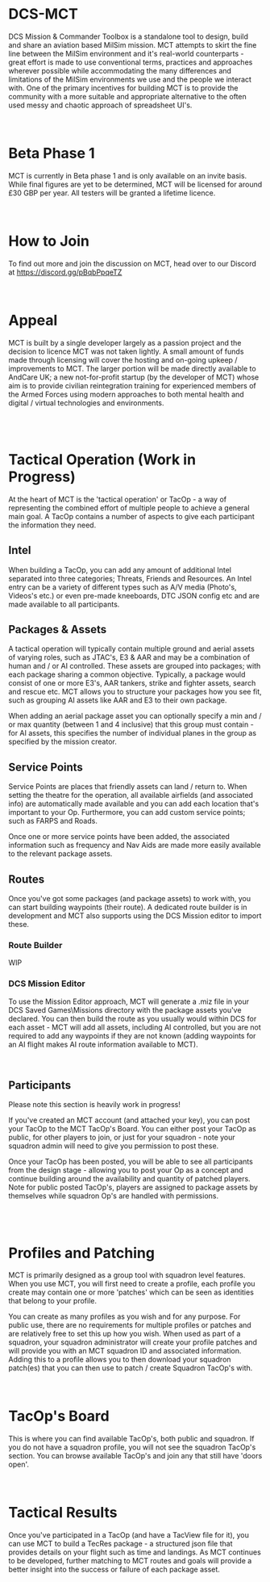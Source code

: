 # DCS-MCT
DCS Mission & Commander Toolbox is a standalone tool to design, build and share an aviation based MilSim mission.  MCT attempts to skirt the fine line between the MilSim environment and it's real-world counterparts - great effort is made to use conventional terms, practices and approaches wherever possible while accommodating the many differences and limitations of the MilSim environments we use and the people we interact with.  One of the primary incentives for building MCT is to provide the community with a more suitable and appropriate alternative to the often used messy and chaotic approach of spreadsheet UI's.

<br />

# Beta Phase 1
MCT is currently in Beta phase 1 and is only available on an invite basis.  While final figures are yet to be determined, MCT will be licensed for around £30 GBP per year.  All testers will be granted a lifetime licence.

<br />

# How to Join
To find out more and join the discussion on MCT, head over to our Discord at https://discord.gg/pBqbPpqeTZ

<br />

# Appeal
MCT is built by a single developer largely as a passion project and the decision to licence MCT was not taken lightly.  A small amount of funds made through licensing will cover the hosting and on-going upkeep / improvements to MCT.  The larger portion will be made directly available to AndCare UK; a new not-for-profit startup (by the developer of MCT) whose aim is to provide civilian reintegration training for experienced members of the Armed Forces using modern approaches to both mental health and digital / virtual technologies and environments.


<br /> <br />

# Tactical Operation (Work in Progress)
At the heart of MCT is the 'tactical operation' or TacOp - a way of representing the combined effort of multiple people to achieve a general main goal.  A TacOp contains a number of aspects to give each participant the information they need.

## Intel
When building a TacOp, you can add any amount of additional Intel separated into three categories; Threats, Friends and Resources.  An Intel entry can be a variety of different types such as A/V media (Photo's, Videos's etc.) or even pre-made kneeboards, DTC JSON config etc and are made available to all participants.

## Packages & Assets
A tactical operation will typically contain multiple ground and aerial assets of varying roles, such as JTAC's, E3 & AAR and may be a combination of human and / or AI controlled.  These assets are grouped into packages; with each package sharing a common objective.  Typically, a package would consist of one or more E3's, AAR tankers, strike and fighter assets, search and rescue etc.  MCT allows you to structure your packages how you see fit, such as grouping AI assets like AAR and E3 to their own package.

When adding an aerial package asset you can optionally specify a min and / or max quantity (between 1 and 4 inclusive) that this group must contain - for AI assets, this specifies the number of individual planes in the group as specified by the mission creator.

## Service Points
Service Points are places that friendly assets can land / return to.  When setting the theatre for the operation, all available airfields (and associated info) are automatically made available and you can add each location that's important to your Op.  Furthermore, you can add custom service points; such as FARPS and Roads.

Once one or more service points have been added, the associated information such as frequency and Nav Aids are made more easily available to the relevant package assets.

## Routes
Once you've got some packages (and package assets) to work with, you can start building waypoints (their route).  A dedicated route builder is in development and MCT also supports using the DCS Mission editor to import these.

### Route Builder
WIP

### DCS Mission Editor
To use the Mission Editor approach, MCT will generate a .miz file in your DCS Saved Games\Missions directory with the package assets you've declared.  You can then build the route as you usually would within DCS for each asset - MCT will add all assets, including AI controlled, but you are not required to add any waypoints if they are not known (adding waypoints for an AI flight makes AI route information available to MCT).

<br />

## Participants
Please note this section is heavily work in progress!

If you've created an MCT account (and attached your key), you can post your TacOp to the MCT TacOp's Board.  You can either post your TacOp as public, for other players to join, or just for your squadron - note your squadron admin will need to give you permission to post these.

Once your TacOp has been posted, you will be able to see all participants from the design stage - allowing you to post your Op as a concept and continue building around the availability and quantity of patched players.  Note for public posted TacOp's, players are assigned to package assets by themselves while squadron Op's are handled with permissions.

<br /> <br />

# Profiles and Patching
MCT is primarily designed as a group tool with squadron level features.  When you use MCT, you will first need to create a profile, each profile you create may contain one or more 'patches' which can be seen as identities that belong to your profile.

You can create as many profiles as you wish and for any purpose.  For public use, there are no requirements for multiple profiles or patches and are relatively free to set this up how you wish.  When used as part of a squadron, your squadron administrator will create your profile patches and will provide you with an MCT squadron ID and associated information.  Adding this to a profile allows you to then download your squadron patch(es) that you can then use to patch / create Squadron TacOp's with.

<br />

# TacOp's Board
This is where you can find available TacOp's, both public and squadron.  If you do not have a squadron profile, you will not see the squadron TacOp's section.  You can browse available TacOp's and join any that still have 'doors open'.

<br />

# Tactical Results
Once you've participated in a TacOp (and have a TacView file for it), you can use MCT to build a TecRes package - a structured json file that provides details on your flight such as time and landings.  As MCT continues to be developed, further matching to MCT routes and goals will provide a better insight into the success or failure of each package asset. 
